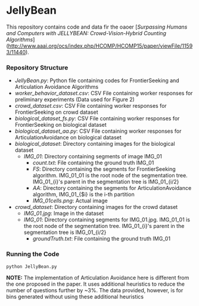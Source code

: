 # JellyBean

This repository contains code and data fir the oaoer
[*Surpassing Humans and Computers with JELLYBEAN: Crowd-Vision-Hybrid Counting Algorithms*]
(http://www.aaai.org/ocs/index.php/HCOMP/HCOMP15/paper/viewFile/11593/11440).

### Repository Structure
- *JellyBean.py*: Python file containing codes for FrontierSeeking and Articulation Avoidance Algorithms
- *worker_behavior_dataset.csv*: CSV File containing worker responses for preliminary experiments (Data used for Figure 2)
- *crowd_dataset.csv*: CSV File containing worker responses for FrontierSeeking on crowd dataset
- *biological_dataset_fs.py*: CSV File containing worker responses for FrontierSeeking on biological dataset
- *biological_dataset_aa.py*: CSV File containing worker responses for ArticulationAvoidance on biological dataset
- *biological_dataset*: Directory containing images for the biological dataset
  - *IMG_01*: Directory containing segments of image IMG_01
    - *count.txt*: File containing the ground truth IMG_01
    - *FS*: Directory containing the segments for FrontierSeeking algorithm. IMG_01_01 is the root node of the segmentation tree. IMG_01_{i}'s parent in the segmentation tree is IMG_01_{i/2}
    - *AA*: Directory containing the segments for ArticulationAvoidance algorithm, IMG_01_{$i} is the i-th partition
    - *IMG_01cells.png*: Actual image
- *crowd_dataset*: Directory containing images for the crowd dataset
  - *IMG_01.jpg*: Image in the dataset
  - *IMG_01*: Directory containing segments for IMG_01.jpg. IMG_01_01 is the root node of the segmentation tree. IMG_01_{i}'s parent in the segmentation tree is IMG_01_{i/2}
    - *groundTruth.txt*: File containing the ground truth IMG_01

### Running the Code
```
python JellyBean.py
```

**NOTE:** The implementation of Articulation Avoidance here is different from the one proposed in the paper. It uses additional heuristics to reduce the number of questions further by ~3%. The data provided, however, is for bins generated without using these additional heuristics

    
